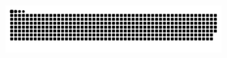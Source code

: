 <picture>
  <source media="(prefers-color-scheme: dark)" srcset="https://raw.githubusercontent.com/Tonyrj3268/Tonyrj3268/output/github-snake-dark.svg" />
  <source media="(prefers-color-scheme: light)" srcset="https://raw.githubusercontent.com/Tonyrj3268/Tonyrj3268/output/github-snake.svg" />
  <img alt="github-snake" src="https://raw.githubusercontent.com/Tonyrj3268/Tonyrj3268/output/github-snake.svg" />
</picture>
